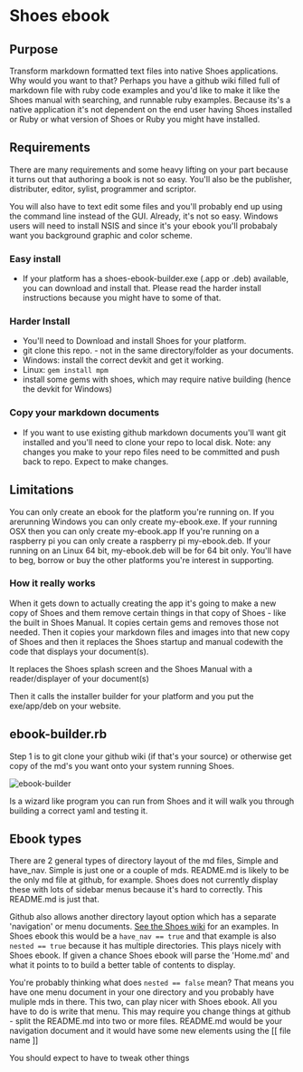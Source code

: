 # Shoes ebook

## Purpose

Transform markdown formatted text files into native Shoes applications. Why 
would you want to that? Perhaps you have a github wiki filled full of 
markdown file with ruby code examples and you'd like to make it like the Shoes
manual with searching, and runnable ruby examples. Because its's a native application
it's not dependent on the end user having Shoes installed or Ruby or what version of Shoes
or Ruby you might have installed.

## Requirements

There are many requirements and some heavy lifting on your part because it turns out
that authoring a book is not so easy. You'll also be the publisher, distributer, editor,
sylist, programmer and scriptor. 

You will also have to text edit some files and you'll probably end up using 
the command line instead of the GUI. Already, it's not so easy. Windows users
will need to install NSIS and since it's your ebook you'll probabaly want you
background graphic and color scheme. 

### Easy install

* If your platform has a shoes-ebook-builder.exe (.app or .deb) available, you can download and
  install that. Please read the harder install instructions because you might have to
  some of that. 
  
### Harder Install

* You'll need to Download and install Shoes for your platform. 
* git clone this repo. - not in the same directory/folder as your documents.
* Windows: install the correct devkit and get it working.
* Linux: `gem install mpm`
* install some gems with shoes, which may require native building (hence the devkit for Windows)

### Copy your markdown documents

* If you want to use existing github markdown documents you'll want git installed and you'll
  need to clone your repo to local disk. Note: any changes you make to your
  repo files need to be committed and push back to repo.  Expect to make changes.


## Limitations

You can only create an ebook for the platform you're running on.  If you arerunning Windows
you can only create my-ebook.exe. If your running OSX then you can only create my-ebook.app
If you're running on a raspberry pi you can only create a raspberry pi my-ebook.deb. If your 
running on an Linux 64 bit, my-ebook.deb will be for 64 bit only. You'll have to beg, borrow or buy
the other platforms you're interest in supporting. 

### How it really works

When it gets down to actually creating the app it's going to make a new copy of Shoes
and them remove certain things in that copy of Shoes - like the built in Shoes Manual. It copies certain
gems and removes those not needed.  Then it copies your markdown files and images into that new copy of Shoes
and then it replaces the Shoes startup and manual codewith the code that displays your document(s). 

It replaces the Shoes splash screen and the Shoes Manual with a reader/displayer of your document(s)

Then it calls the  installer builder for your platform and you put the exe/app/deb on your website. 

## ebook-builder.rb

Step 1 is to git clone your github wiki (if that's your source) or otherwise get copy of the
md's you want onto your system running Shoes. 

![ebook-builder](https://cloud.githubusercontent.com/assets/222691/21376329/4e90d74e-c6f1-11e6-894d-0ff8a75a9839.png)

Is a wizard like program you can run from Shoes and it will walk you through building a
correct yaml and testing it.

## Ebook types

There are 2 general types of directory layout of the md files, Simple and have_nav. Simple is
just one or a couple of mds. README.md is likely to be the only md file at github, for example. Shoes does
not currently display these with lots of sidebar menus because it's hard to correctly. This README.md is just that.

Github also allows another directory layout option which has a separate 'navigation' or menu documents. 
[See the Shoes wiki](https://github.com/Shoes3/shoes3/wiki) for an examples. In Shoes ebook this would be a 
`have_nav == true` and that example is also `nested == true` because it has multiple directories. This plays 
nicely with Shoes ebook. If given a chance Shoes ebook will parse the 'Home.md' and what it points to
to build a better table of contents to display. 

You're probably thinking what does `nested == false` mean? That means you have one menu document in your one directory and you probably 
have muliple mds in there. This two, can play nicer with Shoes ebook. All you have to do is write that menu.
This may require you change things at github - split the README.md into two or more files. README.md would be 
your navigation document and it would have some new elements using the [[ file name ]] 

You should expect to have to tweak other things

